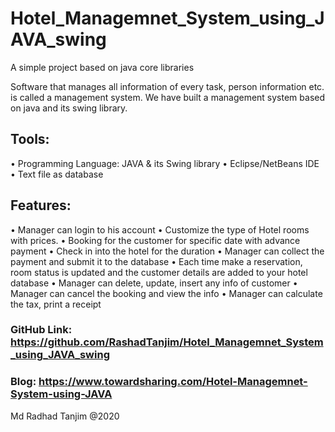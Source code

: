 # Hotel_Managemnet_System_using_JAVA_swing
 A simple project based on java core libraries

Software that manages all information of every task, person information etc. is called a management system. 
We have built a management system based on java and its swing library. 

## Tools:
•	Programming Language: JAVA & its Swing library
•	Eclipse/NetBeans IDE
•	Text file as database

## Features: 
•	Manager can login to his account
•	Customize the type of Hotel rooms with prices.
•	Booking for the customer for specific date with advance payment
•	Check in into the hotel for the duration
•	Manager can collect the payment and submit it to the database
•	Each time make a reservation, room status is updated and the customer details are added to your hotel database
•	Manager can delete, update, insert any info of customer
•	Manager can cancel the booking and view the info
•	Manager can calculate the tax, print a receipt


### GitHub Link: https://github.com/RashadTanjim/Hotel_Managemnet_System_using_JAVA_swing
### Blog: https://www.towardsharing.com/Hotel-Managemnet-System-using-JAVA

Md Radhad Tanjim @2020

